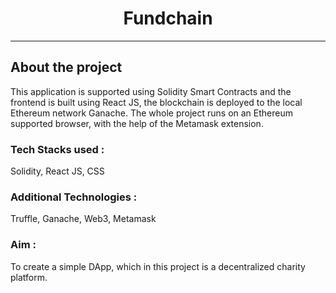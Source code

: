 <h1 align='center'> Fundchain </h1>

----

## About the project


This application is supported using Solidity Smart Contracts and the frontend is built using React JS, the blockchain is deployed to the local Ethereum network Ganache. The whole project runs on an Ethereum supported browser, with the help of the Metamask extension.

### Tech Stacks used :

Solidity, React JS, CSS

### Additional Technologies :

Truffle, Ganache, Web3, Metamask



### Aim :

To create a simple DApp, which in this project is a decentralized charity platform.

